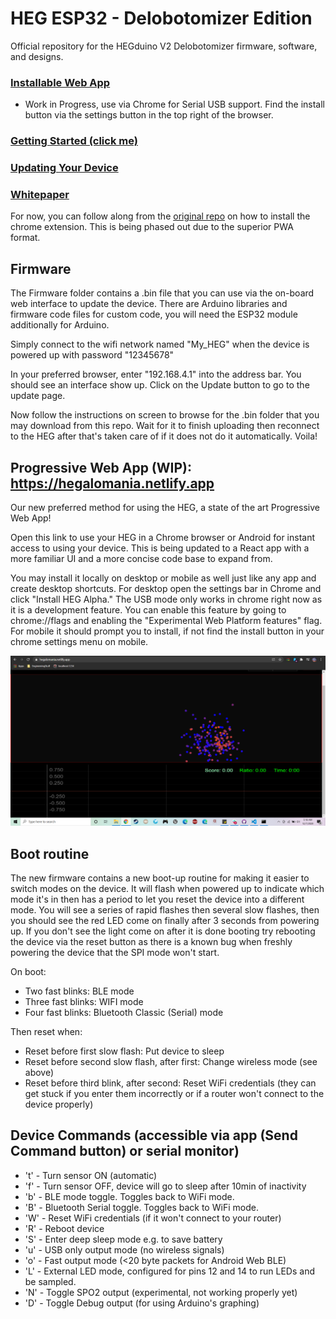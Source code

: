 # HEG ESP32 - Delobotomizer Edition

Official repository for the HEGduino V2 Delobotomizer firmware, software, and designs.

### [Installable Web App](https://hegalomania.netlify.app) 
- Work in Progress, use via Chrome for Serial USB support. Find the install button via the settings button in the top right of the browser.
### [Getting Started (click me)](https://github.com/moothyknight/HEG_ESP32_Delobotomizer/blob/main/Guides/GettingStarted.md)
### [Updating Your Device](https://github.com/moothyknight/HEG_ESP32_Delobotomizer/blob/main/Guides/Updating.md)
### [Whitepaper](https://github.com/moothyknight/HEG_ESP32_Delobotomizer/blob/main/Guides/Open%20Source%20HEG_FNIRS%20Whitepaper.pdf)


For now, you can follow along from the [original repo](https://github.com/moothyknight/HEG_ESP32) on how to install the chrome extension. This is being phased out due to the superior PWA format.

## Firmware

The Firmware folder contains a .bin file that you can use via the on-board web interface to update the device. There are Arduino libraries and firmware code files for custom code, you will need the ESP32 module additionally for Arduino.

Simply connect to the wifi network named "My_HEG" when the device is powered up with password "12345678"

In your preferred browser, enter "192.168.4.1" into the address bar. You should see an interface show up. Click on the Update button to go to the update page.

Now follow the instructions on screen to browse for the .bin folder that you may download from this repo. Wait for it to finish uploading then reconnect to the HEG after that's taken care of if it does not do it automatically. Voila!

## Progressive Web App (WIP): https://hegalomania.netlify.app

Our new preferred method for using the HEG, a state of the art Progressive Web App! 

Open this link to use your HEG in a Chrome browser or Android for instant access to using your device. This is being updated to a React app with a more familiar UI and a more concise code base to expand from.

You may install it locally on desktop or mobile as well just like any app and create desktop shortcuts. For desktop open the settings bar in Chrome and click "Install HEG Alpha." The USB mode only works in chrome right now as it is a development feature. You can enable this feature by going to chrome://flags and enabling the "Experimental Web Platform features" flag. For mobile it should prompt you to install, if not find the install button in your chrome settings menu on mobile.

![Boids](images/Capture.PNG)

## Boot routine

The new firmware contains a new boot-up routine for making it easier to switch modes on the device. It will flash when powered up to indicate which mode it's in then has a period to let you reset the device into a different mode. You will see a series of rapid flashes then several slow flashes, then you should see the red LED come on finally after 3 seconds from powering up. If you don't see the light come on after it is done booting try rebooting the device via the reset button as there is a known bug when freshly powering the device that the SPI mode won't start.

On boot:
* Two fast blinks: BLE mode
* Three fast blinks: WIFI mode
* Four fast blinks: Bluetooth Classic (Serial) mode

Then reset when:
* Reset before first slow flash: Put device to sleep
* Reset before second slow flash, after first: Change wireless mode (see above)
* Reset before third blink, after second: Reset WiFi credentials (they can get stuck if you enter them incorrectly or if a router won't connect to the device properly)

## Device Commands (accessible via app (Send Command button) or serial monitor)

* 't' - Turn sensor ON (automatic)
* 'f' - Turn sensor OFF, device will go to sleep after 10min of inactivity
* 'b' - BLE mode toggle. Toggles back to WiFi mode.
* 'B' - Bluetooth Serial toggle. Toggles back to WiFi mode.
* 'W' - Reset WiFi credentials (if it won't connect to your router)
* 'R' - Reboot device
* 'S' - Enter deep sleep mode e.g. to save battery
* 'u' - USB only output mode (no wireless signals)
* 'o' - Fast output mode (<20 byte packets for Android Web BLE)
* 'L' - External LED mode, configured for pins 12 and 14 to run LEDs and be sampled.
* 'N' - Toggle SPO2 output (experimental, not working properly yet)
* 'D' - Toggle Debug output (for using Arduino's graphing)

